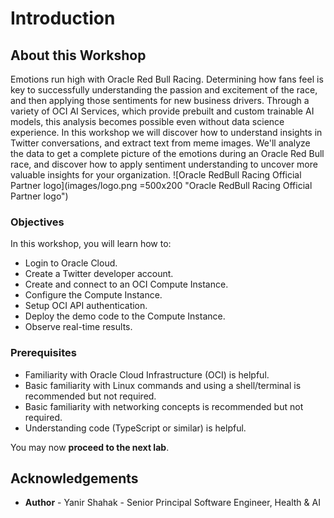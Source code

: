 # Introduction

## About this Workshop

Emotions run high with Oracle Red Bull Racing. Determining how fans feel is key to successfully understanding the passion and excitement of the race, and then applying those sentiments for new business drivers.
Through a variety of OCI AI Services, which provide prebuilt and custom trainable AI models, this analysis becomes possible even without data science experience. In this workshop we will discover how to understand insights in Twitter conversations, and extract text from meme images. We'll analyze the data to get a complete picture of the emotions during an Oracle Red Bull race, and discover how to apply sentiment understanding to uncover more valuable insights for your organization.
![Oracle RedBull Racing Official Partner logo](images/logo.png =500x200 "Oracle RedBull Racing Official Partner logo")

### Objectives

In this workshop, you will learn how to:

* Login to Oracle Cloud.
* Create a Twitter developer account.
* Create and connect to an OCI Compute Instance.
* Configure the Compute Instance.
* Setup OCI API authentication.
* Deploy the demo code to the Compute Instance.
* Observe real-time results.

### Prerequisites

* Familiarity with Oracle Cloud Infrastructure (OCI) is helpful.
* Basic familiarity with Linux commands and using a shell/terminal is recommended but not required.
* Basic familiarity with networking concepts is recommended but not required.
* Understanding code (TypeScript or similar) is helpful.

You may now **proceed to the next lab**.

## **Acknowledgements**

* **Author** - Yanir Shahak - Senior Principal Software Engineer, Health & AI

